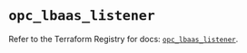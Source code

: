 # `opc_lbaas_listener`

Refer to the Terraform Registry for docs: [`opc_lbaas_listener`](https://registry.terraform.io/providers/hashicorp/opc/1.4.1/docs/resources/lbaas_listener).
